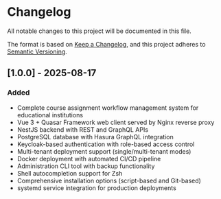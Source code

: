 # Changelog

All notable changes to this project will be documented in this file.

The format is based on [Keep a Changelog](https://keepachangelog.com/en/1.1.0/),
and this project adheres to [Semantic Versioning](https://semver.org/spec/v2.0.0.html).

## [1.0.0] - 2025-08-17

### Added

- Complete course assignment workflow management system for educational institutions
- Vue 3 + Quasar Framework web client served by Nginx reverse proxy
- NestJS backend with REST and GraphQL APIs
- PostgreSQL database with Hasura GraphQL integration
- Keycloak-based authentication with role-based access control
- Multi-tenant deployment support (single/multi-tenant modes)
- Docker deployment with automated CI/CD pipeline
- Administration CLI tool with backup functionality
- Shell autocompletion support for Zsh
- Comprehensive installation options (script-based and Git-based)
- systemd service integration for production deployments
